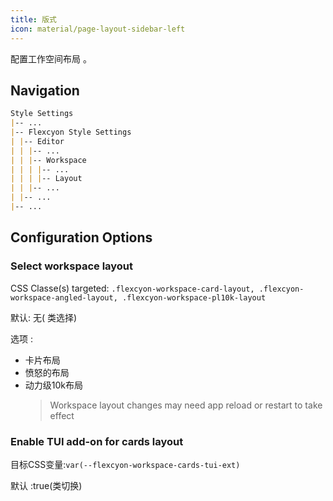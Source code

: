 ```yaml
---
title: 版式
icon: material/page-layout-sidebar-left
---
```


配置工作空间布局 。

## Navigation

```md
Style Settings
|-- ...
|-- Flexcyon Style Settings
| |-- Editor
| | |-- ...
| | |-- Workspace
| | | |-- ...
| | | |-- Layout
| | |-- ...
| |-- ...
|-- ...
```

## Configuration Options

### Select workspace layout

CSS Classe(s) targeted: `.flexcyon-workspace-card-layout,
.flexcyon-workspace-angled-layout, .flexcyon-workspace-pl10k-layout`

默认: 无( 类选择)

选项 :

- 卡片布局
- 愤怒的布局
- 动力级10k布局
  > Workspace layout changes may need app reload or restart to take effect

### Enable TUI add-on for cards layout

目标CSS变量:`var(--flexcyon-workspace-cards-tui-ext)`

默认 :true(类切换)
